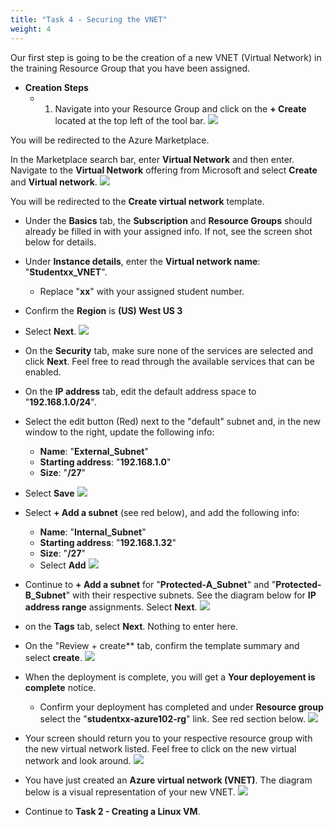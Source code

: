 ```yaml
---
title: "Task 4 - Securing the VNET"
weight: 4
---
```






Our first step is going to be the creation of a new VNET (Virtual Network) in the training Resource Group that you have been assigned.
- **Creation Steps**
    - 1. Navigate into your Resource Group and click on the **+ Create** located at the top left of the tool bar.
![](../Images/Azure-creating-vnet.PNG)  

You will be redirected to the Azure Marketplace.

In the Marketplace search bar, enter **Virtual Network** and then enter.  Navigate to the **Virtual Network** offering from Microsoft and select **Create** and **Virtual network**.
![](../Images/Azure-creating-vnet-1.PNG)


You will be redirected to the **Create virtual network** template.

- Under the **Basics** tab, the **Subscription** and **Resource Groups** should already be filled in with your assigned info.  If not, see the screen shot below for details.
- Under **Instance details**, enter the **Virtual network name**: "**Studentxx_VNET**".   
    - Replace "**xx**" with your assigned student number.
- Confirm the **Region** is **(US) West US 3**
- Select **Next**.
![](../Images/Azure-creating-vnet-2.PNG)


- On the **Security** tab, make sure none of the services are selected and click **Next**.
Feel free to read through the available services that can be enabled.


- On the **IP address** tab, edit the default address space to "**192.168.1.0/24**".
- Select the edit button (Red) next to the "default" subnet and, in the new window to the right, update the following info:  
    - **Name**:  "**External_Subnet**"
    - **Starting address**:  "**192.168.1.0**"
    - **Size**: "**/27**"
- Select **Save** 
![](../Images/Azure-creating-vnet-3.PNG)

- Select **+ Add a subnet** (see red below), and add the following info:
    - **Name**:  "**Internal_Subnet**"
    - **Starting address**:  "**192.168.1.32**"
    - **Size**:  "**/27**"
    - Select **Add**
![](../Images/Azure-creating-vnet-4.PNG)


- Continue to **+ Add a subnet** for "**Protected-A_Subnet**" and "**Protected-B_Subnet**" with their respective subnets.  See the diagram below for **IP address range** assignments.  Select **Next**.
![](../Images/Azure-creating-vnet-5.PNG)


- on the **Tags** tab, select **Next**.  Nothing to enter here.

- On the "Review + create** tab, confirm the template summary and select **create**.
![](../Images/Azure-creating-vnet-6.PNG)

- When the deployment is complete, you will get a **Your deployement is complete** notice.
    - Confirm your deployment has completed and under **Resource group** select the "**studentxx-azure102-rg**" link.  See red section below.
![](../Images/Azure-creating-vnet-7.PNG)

- Your screen should return you to your respective resource group with the new virtual network listed.  Feel free to click on the new virtual network and look around.
![](../Images/Azure-creating-vnet-8.PNG)


- You have just created an **Azure virtual network (VNET)**.  The diagram below is a visual representation of your new VNET.
![](../Images/Azure-VNET-Basic.PNG)

- Continue to **Task 2 - Creating a Linux VM**.




